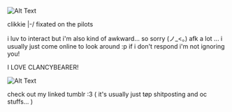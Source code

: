 
![Alt Text](https://i.imgur.com/SRtspsZ.gif)

clikkie |-/ fixated on the pilots

i luv to interact but i'm also kind of awkward... so sorry (ノ_<。)
afk a lot ... i usually just come online to look around :p if i don't respond i'm not ignoring you!

I LOVE CLANCYBEARER!

![Alt Text]("https://tenor.com/mHdQj2akwpy.gif)

check out my linked tumblr :3 
( it's usually just tøp shitposting and oc stuffs... )
